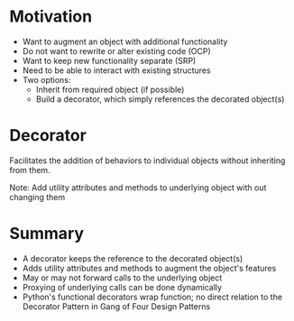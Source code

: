 # Motivation

- Want to augment an object with additional functionality
- Do not want to rewrite or alter existing code (OCP)
- Want to keep new functionality separate (SRP)
- Need to be able to interact with existing structures
- Two options:
  - Inherit from required object (if possible)
  - Build a decorator, which simply references the decorated object(s)

# Decorator

Facilitates the addition of behaviors to individual objects without inheriting from them.

Note: Add utility attributes and methods to underlying object with out changing them

# Summary

- A decorator keeps the reference to the decorated object(s)
- Adds utility attributes and methods to augment the object's features
- May or may not forward calls to the underlying object
- Proxying of underlying calls can be done dynamically
- Python's functional decorators wrap function; no direct relation to the Decorator Pattern in Gang of Four Design Patterns
